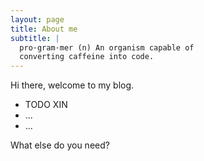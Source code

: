 ```yaml
---
layout: page
title: About me
subtitle: |
  pro·gram·mer (n) An organism capable of 
  converting caffeine into code.
---
```


Hi there, welcome to my blog.

- TODO XIN
- ...
- ...

What else do you need?  